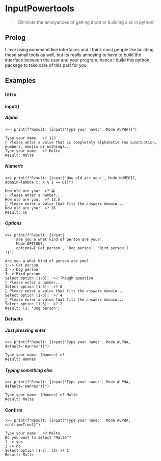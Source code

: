 # InputPowertools
> Eliminate the annoyances of getting input or building a cli in python!
## Prolog
I love using **c**ommand **l**ine **i**nterfaces and I think most people like building these small tools as well, but its really annoying to have to build the interface between the user and your program, hence I build this python package to take care of this part for you.
## Examples
### Intro
#### input()
##### Alpha
```
>>> print(f"Result: {input('Type your name:', Mode.ALPHA)}")

Type your name:  >? 123
🛑 Please enter a value that is completely alphabetic (no punctuation, numbers, emojis or nothing)...
Type your name:  >? Malte
Result: Malte
```
##### Numeric
```
>>> print(f"Result: {input('How old are you:', Mode.NUMERIC, domain=lambda x: x % 1 == 0)}")

How old are you:  >? 😀
🛑 Please enter a number...
How old are you:  >? 13.5
🛑 Please enter a value that fits the answers domain...
How old are you:  >? 16
Result: 16
```
##### Options
```
>>> print(f"Result: {input(
    'Are you a what kind of person are you?',
     Mode.OPTIONS,
     options=['Cat person', 'Dog person', 'Bird person']
)}")

Are you a what kind of person are you? 
1 -> Cat person
2 -> Dog person
3 -> Bird person
Select option [1-3]:  >? Though question
🛑 Please enter a number...
Select option [1-3]:  >? 0
🛑 Please enter a value that fits the answers domain...
Select option [1-3]:  >? 4
🛑 Please enter a value that fits the answers domain...
Select option [1-3]:  >? 2
Result: (1, 'Dog person')
```
#### Defaults
##### Just pressing enter
```
>>> print(f"Result: {input('Type your name:', Mode.ALPHA, default='Hannes')}")

Type your name: (Hannes) >? 
Result: Hannes
```
##### Typing something else
```
>>> print(f"Result: {input('Type your name:', Mode.ALPHA, default='Hannes')}")

Type your name: (Hannes) >? Malte
Result: Malte
```
#### Confirm
```
>>> print(f"Result: {input('Type your name:', Mode.ALPHA, confrim=True)}")

Type your name:  >? Malte
Do you want to select "Malte"? 
1 -> yes
2 -> no
Select option [1-2]: (2) >? 1
Result: Malte
```

